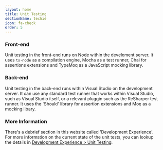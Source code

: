 ```yaml
---
layout: home
title: Unit Testing
sectionName: techie
icon: fa-check
order: 5
---
```


### Front-end

Unit testing in the front-end runs on Node within the develoment server. It uses `ts-node` as a compilation engine, Mocha as a test runner, Chai for assertions extensions and TypeMoq as a JavaScript mocking library.

### Back-end

Unit testing in the back-end runs within Visual Studio on the development server. It can use any standard test runner that works within Visual Studio, such as Visual Studio itself, or a relevant pluggin such as the ReSharper test runner. It uses the 'Should' library for assertion extensions and Moq as a mocking libary.

### More Information

There's a debrief section in this website called 'Development Experience'. For more information on the current state of the unit tests, you can lookup the details in [Development Experience > Unit Testing](development-experience#unit-testing).